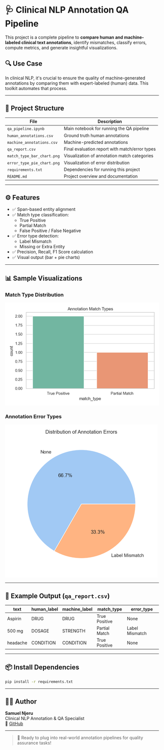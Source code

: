 # 🩺 Clinical NLP Annotation QA Pipeline

This project is a complete pipeline to **compare human and machine-labeled clinical text annotations**, identify mismatches, classify errors, compute metrics, and generate insightful visualizations.

## 🔍 Use Case

In clinical NLP, it's crucial to ensure the quality of machine-generated annotations by comparing them with expert-labeled (human) data. This toolkit automates that process.

---

## 📁 Project Structure

| File                          | Description                                      |
|-------------------------------|--------------------------------------------------|
| `qa_pipeline.ipynb`           | Main notebook for running the QA pipeline       |
| `human_annotations.csv`       | Ground truth human annotations                  |
| `machine_annotations.csv`     | Machine-predicted annotations                   |
| `qa_report.csv`               | Final evaluation report with match/error types  |
| `match_type_bar_chart.png`    | Visualization of annotation match categories    |
| `error_type_pie_chart.png`    | Visualization of error distribution             |
| `requirements.txt`            | Dependencies for running this project           |
| `README.md`                   | Project overview and documentation              |

---

## ⚙️ Features

- ✅ Span-based entity alignment
- ✅ Match type classification:
  - True Positive
  - Partial Match
  - False Positive / False Negative
- ✅ Error type detection:
  - Label Mismatch
  - Missing or Extra Entity
- ✅ Precision, Recall, F1 Score calculation
- ✅ Visual output (bar + pie charts)

---

## 📊 Sample Visualizations

### Match Type Distribution
![Bar Chart](match_type_bar_chart.png)

### Annotation Error Types
![Pie Chart](error_type_pie_chart.png)

---

## 🧪 Example Output (`qa_report.csv`)

| text     | human_label | machine_label | match_type    | error_type     |
|----------|-------------|----------------|---------------|----------------|
| Aspirin  | DRUG        | DRUG           | True Positive | None           |
| 500 mg   | DOSAGE      | STRENGTH       | Partial Match | Label Mismatch |
| headache | CONDITION   | CONDITION      | True Positive | None           |

---

## 📦 Install Dependencies

```bash
pip install -r requirements.txt
```

---

## 👨‍⚕️ Author

**Samuel Njeru**  
Clinical NLP Annotation & QA Specialist  
🔗 [GitHub](https://github.com/samuelnjerungari)

---

> 📌 Ready to plug into real-world annotation pipelines for quality assurance tasks!
